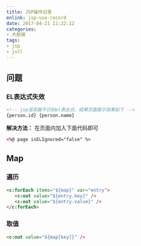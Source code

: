 ```yaml
---
title: JSP操作记录
enlink: jsp-use-record
date: 2017-04-21 11:22:12
categories:
- 大前端
tags:
- jsp
- jstl
---
```

## 问题
### EL表达式失效
```html
<!-- jsp渲染器不识别el表达式，结果页面展示效果如下 -->
{person.id} {person.name}
```
**解决方法：**
在页面内加入下面代码即可
```html
<%@ page isELIgnored="false" %>
```
## Map
### 遍历
```html
<c:forEach items="${map}" var="entry">  
   <c:out value="${entry.key}" />  
   <c:out value="${entry.value}" />  
</c:forEach>  
```
### 取值
```html
<c:out value="${map[key]}" />
```
